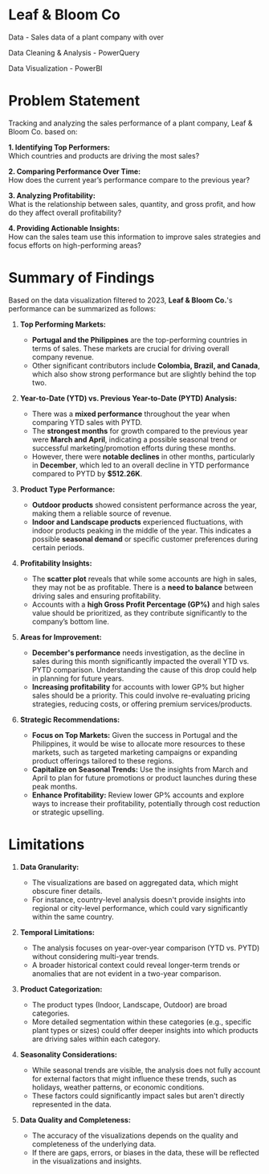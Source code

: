 # Leaf & Bloom Co

Data - Sales data of a plant company with over 

Data Cleaning & Analysis - PowerQuery

Data Visualization - PowerBI

# Problem Statement
Tracking and analyzing the sales performance of a plant company, Leaf & Bloom Co. based on:

**1. Identifying Top Performers:**\
Which countries and products are driving the most sales?

**2. Comparing Performance Over Time:**\
How does the current year’s performance compare to the previous year?

**3. Analyzing Profitability:**\
What is the relationship between sales, quantity, and gross profit, and how do they affect overall profitability?

**4. Providing Actionable Insights:**\
How can the sales team use this information to improve sales strategies and focus efforts on high-performing areas?

# Summary of Findings
Based on the data visualization filtered to 2023, **Leaf & Bloom Co.**'s performance can be summarized as follows:

1. **Top Performing Markets:**
   - **Portugal and the Philippines** are the top-performing countries in terms of sales. These markets are crucial for driving overall company revenue.
   - Other significant contributors include **Colombia, Brazil, and Canada**, which also show strong performance but are slightly behind the top two.

2. **Year-to-Date (YTD) vs. Previous Year-to-Date (PYTD) Analysis:**
   - There was a **mixed performance** throughout the year when comparing YTD sales with PYTD. 
   - The **strongest months** for growth compared to the previous year were **March and April**, indicating a possible seasonal trend or successful marketing/promotion efforts during these months.
   - However, there were **notable declines** in other months, particularly in **December**, which led to an overall decline in YTD performance compared to PYTD by **$512.26K**.

3. **Product Type Performance:**
   - **Outdoor products** showed consistent performance across the year, making them a reliable source of revenue.
   - **Indoor and Landscape products** experienced fluctuations, with indoor products peaking in the middle of the year. This indicates a possible **seasonal demand** or specific customer preferences during certain periods.

4. **Profitability Insights:**
   - The **scatter plot** reveals that while some accounts are high in sales, they may not be as profitable. There is a **need to balance** between driving sales and ensuring profitability.
   - Accounts with a **high Gross Profit Percentage (GP%)** and high sales value should be prioritized, as they contribute significantly to the company’s bottom line.

5. **Areas for Improvement:**
   - **December's performance** needs investigation, as the decline in sales during this month significantly impacted the overall YTD vs. PYTD comparison. Understanding the cause of this drop could help in planning for future years.
   - **Increasing profitability** for accounts with lower GP% but higher sales should be a priority. This could involve re-evaluating pricing strategies, reducing costs, or offering premium services/products.

6. **Strategic Recommendations:**
   - **Focus on Top Markets:** Given the success in Portugal and the Philippines, it would be wise to allocate more resources to these markets, such as targeted marketing campaigns or expanding product offerings tailored to these regions.
   - **Capitalize on Seasonal Trends:** Use the insights from March and April to plan for future promotions or product launches during these peak months.
   - **Enhance Profitability:** Review lower GP% accounts and explore ways to increase their profitability, potentially through cost reduction or strategic upselling.


# Limitations

1. **Data Granularity:**
   - The visualizations are based on aggregated data, which might obscure finer details.
   - For instance, country-level analysis doesn't provide insights into regional or city-level performance, which could vary significantly within the same country.

2. **Temporal Limitations:**
    - The analysis focuses on year-over-year comparison (YTD vs. PYTD) without considering multi-year trends.
    - A broader historical context could reveal longer-term trends or anomalies that are not evident in a two-year comparison.

3. **Product Categorization:**
    - The product types (Indoor, Landscape, Outdoor) are broad categories.
    - More detailed segmentation within these categories (e.g., specific plant types or sizes) could offer deeper insights into which products are driving sales within each category.

4. **Seasonality Considerations:**
    - While seasonal trends are visible, the analysis does not fully account for external factors that might influence these trends, such as holidays, weather patterns, or economic conditions.
    - These factors could significantly impact sales but aren't directly represented in the data.
  
5. **Data Quality and Completeness:**
    - The accuracy of the visualizations depends on the quality and completeness of the underlying data.
    - If there are gaps, errors, or biases in the data, these will be reflected in the visualizations and insights.
